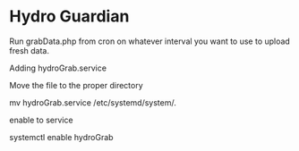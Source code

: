 # Hydro Guardian

Run grabData.php from cron on whatever interval you want to use to upload fresh data.

Adding hydroGrab.service

Move the file to the proper directory

mv hydroGrab.service /etc/systemd/system/.

enable to service

systemctl enable hydroGrab
